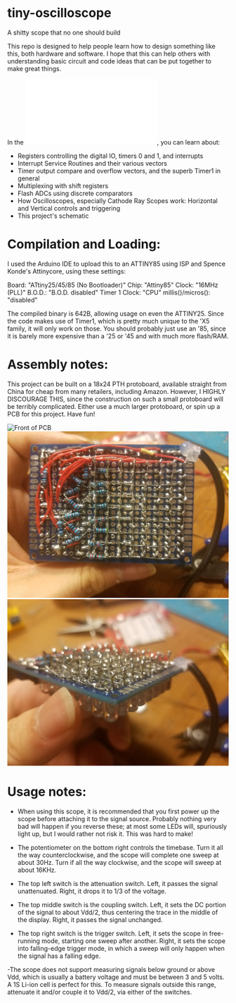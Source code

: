 # tiny-oscilloscope
A shitty scope that no one should build

This repo is designed to help people learn how to design something 
like this, both hardware and software. I hope that this can help others
with understanding basic circuit and code ideas that can be put together 
to make great things.

In the ![design notes document](/design.md), you can learn about:
- Registers controlling the digital IO, timers 0 and 1, and interrupts
- Interrupt Service Routines and their various vectors
- Timer output compare and overflow vectors, and the superb Timer1 in general
- Multiplexing with shift registers
- Flash ADCs using discrete comparators
- How Oscilloscopes, especially Cathode Ray Scopes work: Horizontal and Vertical controls and triggering
- This project's schematic

# Compilation and Loading:

I used the Arduino IDE to upload this to an ATTINY85 using ISP and
Spence Konde's Attinycore, using these settings:

Board: "ATtiny25/45/85 (No Bootloader)"
Chip: "Attiny85"
Clock: "16MHz (PLL)"
B.O.D.: "B.O.D. disabled"
Timer 1 Clock: "CPU"
millis()/micros(): "disabled"

The compiled binary is 642B, allowing usage on even the ATTINY25. Since the 
code makes use of Timer1, which is pretty much unique to the 'X5 family, 
it will only work on those. You should probably just use an '85, since it is 
barely more expensive than a '25 or '45 and with much more flash/RAM.

# Assembly notes:

This project can be built on a 18x24 PTH protoboard, available straight
from China for cheap from many retailers, including Amazon. However, I HIGHLY
DISCOURAGE THIS, since the construction on such a small protoboard will be 
terribly complicated. Either use a much larger protoboard, or spin up a PCB for
this project. Have fun!

![Front of PCB](assets/front.png)
![Back of PCB](assets/back.jpg)
![Back of PCB, diagonal view](assets/grid.jpg)

# Usage notes:

- When using this scope, it is recommended that you first power up the scope 
before attaching it to the signal source. Probably nothing very bad will happen
if you reverse these; at most some LEDs will, spuriously light up, but I would 
rather not risk it. This was hard to make!

- The potentiometer on the bottom right controls the timebase. Turn it all the
way counterclockwise, and the scope will complete one sweep at about 30Hz. Turn
if all the way clockwise, and the scope will sweep at about 16KHz. 

- The top left switch is the attenuation switch. Left, it passes the signal 
unattenuated. Right, it drops it to 1/3 of the voltage.

- The top middle switch is the coupling switch. Left, it sets the DC portion of 
the signal to about Vdd/2, thus centering the trace in the middle of the display.
Right, it passes the signal unchanged.

- The top right switch is the trigger switch. Left, it sets the scope in free-
running mode, starting one sweep after another. Right, it sets the scope into
falling-edge trigger mode, in which a sweep will only happen when the signal 
has a falling edge.

-The scope does not support measuring signals below ground or above Vdd, which is 
usually a battery voltage and must be between 3 and 5 volts. A 1S Li-ion cell is 
perfect for this. To measure signals outside this range, attenuate it and/or 
couple it to Vdd/2, via either of the switches. 
